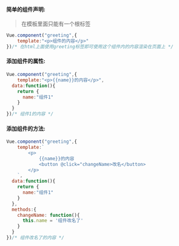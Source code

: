 #### 简单的组件声明:

> 在模板里面只能有一个根标签

```javascript
Vue.component("greeting",{
	template:"<p>组件的内容</p>"
})/* 在html上面使用greeting标签即可使用这个组件内的内容渲染在页面上 */
```

#### 添加组件的属性:

```javascript
Vue.component("greeting",{
	template:"<p>{{name}}的内容</p>",
  data:function(){
    return {
      name:"组件1"
    }
  }
})/* 组件1的内容 */
```

#### 添加组件的方法:

```javascript
Vue.component("greeting",{
	template:`
		<p>
			{{name}}的内容
			<button @click="changeName>改名</button>
		</p>
	`,
  data:function(){
    return {
      name:"组件1"
    }
  },
  methods:{
    changeName: function(){
      this.name = '组件改名了'
    }
  }
})/* 组件改名了的内容 */
```

